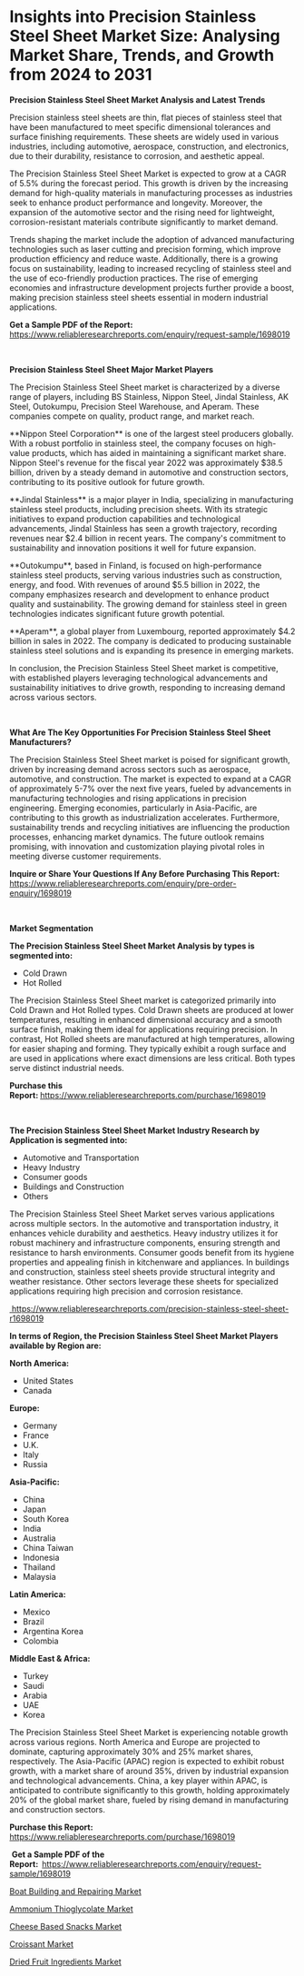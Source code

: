 <p><h1>Insights into Precision Stainless Steel Sheet Market Size: Analysing Market Share, Trends, and Growth from 2024 to 2031</h1></p><p><strong>Precision Stainless Steel Sheet Market Analysis and Latest Trends</strong></p>
<p><p>Precision stainless steel sheets are thin, flat pieces of stainless steel that have been manufactured to meet specific dimensional tolerances and surface finishing requirements. These sheets are widely used in various industries, including automotive, aerospace, construction, and electronics, due to their durability, resistance to corrosion, and aesthetic appeal.</p><p>The Precision Stainless Steel Sheet Market is expected to grow at a CAGR of 5.5% during the forecast period. This growth is driven by the increasing demand for high-quality materials in manufacturing processes as industries seek to enhance product performance and longevity. Moreover, the expansion of the automotive sector and the rising need for lightweight, corrosion-resistant materials contribute significantly to market demand.</p><p>Trends shaping the market include the adoption of advanced manufacturing technologies such as laser cutting and precision forming, which improve production efficiency and reduce waste. Additionally, there is a growing focus on sustainability, leading to increased recycling of stainless steel and the use of eco-friendly production practices. The rise of emerging economies and infrastructure development projects further provide a boost, making precision stainless steel sheets essential in modern industrial applications.</p></p>
<p><strong>Get a Sample PDF of the Report:&nbsp;</strong> <a href="https://www.reliableresearchreports.com/enquiry/request-sample/1698019?utm_campaign=12&utm_medium=2&utm_source=Github&utm_content=ia&utm_term=12122024&utm_id=precision-stainless-steel-sheet">https://www.reliableresearchreports.com/enquiry/request-sample/1698019</a></p>
<p>&nbsp;</p>
<p><strong>Precision Stainless Steel Sheet Major Market Players</strong></p>
<p><p>The Precision Stainless Steel Sheet market is characterized by a diverse range of players, including BS Stainless, Nippon Steel, Jindal Stainless, AK Steel, Outokumpu, Precision Steel Warehouse, and Aperam. These companies compete on quality, product range, and market reach.</p><p>**Nippon Steel Corporation** is one of the largest steel producers globally. With a robust portfolio in stainless steel, the company focuses on high-value products, which has aided in maintaining a significant market share. Nippon Steel's revenue for the fiscal year 2022 was approximately $38.5 billion, driven by a steady demand in automotive and construction sectors, contributing to its positive outlook for future growth.</p><p>**Jindal Stainless** is a major player in India, specializing in manufacturing stainless steel products, including precision sheets. With its strategic initiatives to expand production capabilities and technological advancements, Jindal Stainless has seen a growth trajectory, recording revenues near $2.4 billion in recent years. The company's commitment to sustainability and innovation positions it well for future expansion.</p><p>**Outokumpu**, based in Finland, is focused on high-performance stainless steel products, serving various industries such as construction, energy, and food. With revenues of around $5.5 billion in 2022, the company emphasizes research and development to enhance product quality and sustainability. The growing demand for stainless steel in green technologies indicates significant future growth potential.</p><p>**Aperam**, a global player from Luxembourg, reported approximately $4.2 billion in sales in 2022. The company is dedicated to producing sustainable stainless steel solutions and is expanding its presence in emerging markets.</p><p>In conclusion, the Precision Stainless Steel Sheet market is competitive, with established players leveraging technological advancements and sustainability initiatives to drive growth, responding to increasing demand across various sectors.</p></p>
<p>&nbsp;</p>
<p><strong>What Are The Key Opportunities For Precision Stainless Steel Sheet Manufacturers?</strong></p>
<p><p>The Precision Stainless Steel Sheet market is poised for significant growth, driven by increasing demand across sectors such as aerospace, automotive, and construction. The market is expected to expand at a CAGR of approximately 5-7% over the next five years, fueled by advancements in manufacturing technologies and rising applications in precision engineering. Emerging economies, particularly in Asia-Pacific, are contributing to this growth as industrialization accelerates. Furthermore, sustainability trends and recycling initiatives are influencing the production processes, enhancing market dynamics. The future outlook remains promising, with innovation and customization playing pivotal roles in meeting diverse customer requirements.</p></p>
<p><strong>Inquire or Share Your Questions If Any Before Purchasing This Report:</strong> <a href="https://www.reliableresearchreports.com/enquiry/pre-order-enquiry/1698019?utm_campaign=12&utm_medium=2&utm_source=Github&utm_content=ia&utm_term=12122024&utm_id=precision-stainless-steel-sheet">https://www.reliableresearchreports.com/enquiry/pre-order-enquiry/1698019</a></p>
<p>&nbsp;</p>
<p><strong>Market Segmentation</strong></p>
<p><strong>The Precision Stainless Steel Sheet Market Analysis by types is segmented into:</strong></p>
<p><ul><li>Cold Drawn</li><li>Hot Rolled</li></ul></p>
<p><p>The Precision Stainless Steel Sheet market is categorized primarily into Cold Drawn and Hot Rolled types. Cold Drawn sheets are produced at lower temperatures, resulting in enhanced dimensional accuracy and a smooth surface finish, making them ideal for applications requiring precision. In contrast, Hot Rolled sheets are manufactured at high temperatures, allowing for easier shaping and forming. They typically exhibit a rough surface and are used in applications where exact dimensions are less critical. Both types serve distinct industrial needs.</p></p>
<p><strong>Purchase this Report:&nbsp;</strong><a href="https://www.reliableresearchreports.com/purchase/1698019?utm_campaign=12&utm_medium=2&utm_source=Github&utm_content=ia&utm_term=12122024&utm_id=precision-stainless-steel-sheet">https://www.reliableresearchreports.com/purchase/1698019</a></p>
<p>&nbsp;</p>
<p><strong>The Precision Stainless Steel Sheet Market Industry Research by Application is segmented into:</strong></p>
<p><ul><li>Automotive and Transportation</li><li>Heavy Industry</li><li>Consumer goods</li><li>Buildings and Construction</li><li>Others</li></ul></p>
<p><p>The Precision Stainless Steel Sheet Market serves various applications across multiple sectors. In the automotive and transportation industry, it enhances vehicle durability and aesthetics. Heavy industry utilizes it for robust machinery and infrastructure components, ensuring strength and resistance to harsh environments. Consumer goods benefit from its hygiene properties and appealing finish in kitchenware and appliances. In buildings and construction, stainless steel sheets provide structural integrity and weather resistance. Other sectors leverage these sheets for specialized applications requiring high precision and corrosion resistance.</p></p>
<p><a href="https://www.reliableresearchreports.com/precision-stainless-steel-sheet-r1698019?utm_campaign=12&utm_medium=2&utm_source=Github&utm_content=ia&utm_term=12122024&utm_id=precision-stainless-steel-sheet">&nbsp;https://www.reliableresearchreports.com/precision-stainless-steel-sheet-r1698019</a></p>
<p><strong>In terms of Region, the Precision Stainless Steel Sheet Market Players available by Region are:</strong></p>
<p>
    <p> <strong> North America: </strong>
        <ul>
            <li>United States</li>
            <li>Canada</li>
        </ul>
        </p> 
    <p> <strong> Europe: </strong>
        <ul>
            <li>Germany</li>
            <li>France</li>
            <li>U.K.</li>
            <li>Italy</li>
            <li>Russia</li>
        </ul>
        </p> 
    <p> <strong> Asia-Pacific: </strong>
        <ul>
            <li>China</li>
            <li>Japan</li>
            <li>South Korea</li>
            <li>India</li>
            <li>Australia</li>
            <li>China Taiwan</li>
            <li>Indonesia</li>
            <li>Thailand</li>
            <li>Malaysia</li>
        </ul>
        </p> 
    <p> <strong> Latin America: </strong>
        <ul>
            <li>Mexico</li>
            <li>Brazil</li>
            <li>Argentina Korea</li>
            <li>Colombia</li>
        </ul>
        </p> 
    <p> <strong> Middle East & Africa: </strong>
        <ul>
            <li>Turkey</li>
            <li>Saudi</li>
            <li>Arabia</li>
            <li>UAE</li>
            <li>Korea</li>
        </ul>
    </p>
    </p>
<p><p>The Precision Stainless Steel Sheet Market is experiencing notable growth across various regions. North America and Europe are projected to dominate, capturing approximately 30% and 25% market shares, respectively. The Asia-Pacific (APAC) region is expected to exhibit robust growth, with a market share of around 35%, driven by industrial expansion and technological advancements. China, a key player within APAC, is anticipated to contribute significantly to this growth, holding approximately 20% of the global market share, fueled by rising demand in manufacturing and construction sectors.</p></p>
<p><strong>Purchase this Report: </strong><a href="https://www.reliableresearchreports.com/purchase/1698019?utm_campaign=12&utm_medium=2&utm_source=Github&utm_content=ia&utm_term=12122024&utm_id=precision-stainless-steel-sheet">https://www.reliableresearchreports.com/purchase/1698019</a></p>
<p>&nbsp;<strong>Get a Sample PDF of the Report:&nbsp;&nbsp;</strong><a href="https://www.reliableresearchreports.com/enquiry/request-sample/1698019?utm_campaign=12&utm_medium=2&utm_source=Github&utm_content=ia&utm_term=12122024&utm_id=precision-stainless-steel-sheet">https://www.reliableresearchreports.com/enquiry/request-sample/1698019</a></p>
<p><strong></strong></p>
<p><p><a href="https://github.com/JakirUddin511/Market-Research-Report-List-1/blob/main/boat-building-and-repairing-market.md?utm_campaign=12&utm_medium=2&utm_source=Github&utm_content=ia&utm_term=12122024&utm_id=precision-stainless-steel-sheet">Boat Building and Repairing Market</a></p><p><a href="https://github.com/ChiragRP21/Market-Research-Report-List-6/blob/main/ammonium-thioglycolate-market.md?utm_campaign=12&utm_medium=2&utm_source=Github&utm_content=ia&utm_term=12122024&utm_id=precision-stainless-steel-sheet">Ammonium Thioglycolate Market</a></p><p><a href="https://www.linkedin.com/pulse/c-glance-reports-anmec?utm_campaign=12&utm_medium=2&utm_source=Github&utm_content=ia&utm_term=12122024&utm_id=precision-stainless-steel-sheet">Cheese Based Snacks Market</a></p><p><a href="https://www.linkedin.com/pulse/c-glance-reports-anmec?utm_campaign=12&utm_medium=2&utm_source=Github&utm_content=ia&utm_term=12122024&utm_id=precision-stainless-steel-sheet">Croissant Market</a></p><p><a href="https://www.linkedin.com/pulse/c-glance-reports-anmec?utm_campaign=12&utm_medium=2&utm_source=Github&utm_content=ia&utm_term=12122024&utm_id=precision-stainless-steel-sheet">Dried Fruit Ingredients Market</a></p></p>